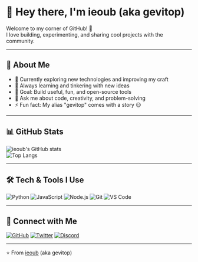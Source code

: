 # 👋 Hey there, I'm ieoub (aka gevitop)

Welcome to my corner of GitHub! 🚀  
I love building, experimenting, and sharing cool projects with the community.  

---

## 🌟 About Me
- 🔭 Currently exploring new technologies and improving my craft  
- 🌱 Always learning and tinkering with new ideas  
- 🎯 Goal: Build useful, fun, and open-source tools  
- 💬 Ask me about code, creativity, and problem-solving  
- ⚡ Fun fact: My alias "gevitop" comes with a story 😉

---

## 📊 GitHub Stats
![ieoub's GitHub stats](https://github-readme-stats.vercel.app/api?username=ieoub&show_icons=true&theme=tokyonight)  
![Top Langs](https://github-readme-stats.vercel.app/api/top-langs/?username=ieoub&layout=compact&theme=tokyonight)

---

## 🛠️ Tech & Tools I Use
![Python](https://img.shields.io/badge/-Python-3776AB?style=flat&logo=python&logoColor=white)
![JavaScript](https://img.shields.io/badge/-JavaScript-F7DF1E?style=flat&logo=javascript&logoColor=black)
![Node.js](https://img.shields.io/badge/-Node.js-339933?style=flat&logo=node.js&logoColor=white)
![Git](https://img.shields.io/badge/-Git-F05032?style=flat&logo=git&logoColor=white)
![VS Code](https://img.shields.io/badge/-VSCode-0078D4?style=flat&logo=visual-studio-code&logoColor=white)

---

## 🤝 Connect with Me
[![GitHub](https://img.shields.io/badge/-GitHub-181717?style=flat&logo=github&logoColor=white)](https://github.com/ieoub)
[![Twitter](https://img.shields.io/badge/-Twitter-1DA1F2?style=flat&logo=twitter&logoColor=white)](https://twitter.com/)
[![Discord](https://img.shields.io/badge/-Discord-5865F2?style=flat&logo=discord&logoColor=white)]()

---

⭐️ From [ieoub](https://github.com/ieoub) (aka gevitop)
